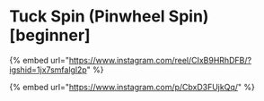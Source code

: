 # Tuck Spin (Pinwheel Spin) \[beginner]

{% embed url="https://www.instagram.com/reel/CIxB9HRhDFB/?igshid=1jx7smfalgl2p" %}

{% embed url="https://www.instagram.com/p/CbxD3FUjkQq/" %}

